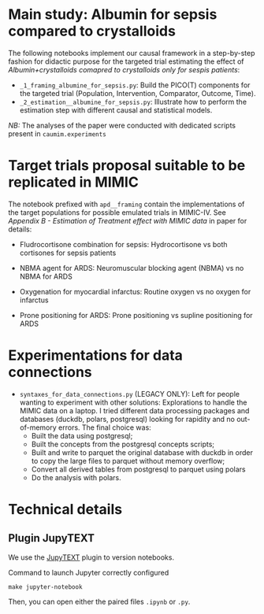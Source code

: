 
# Main study: Albumin for sepsis compared to crystalloids

The following notebooks implement our causal framework in a step-by-step fashion for didactic purpose for the targeted trial estimating the effect of *Albumin+crystalloids comapred to crystalloids only for sespis patients*:

- `_1_framing_albumine_for_sepsis.py`: Build the PICO(T) components for the targeted trial (Population, Intervention, Comparator, Outcome, Time).
- `_2_estimation__albumine_for_sepsis.py`: Illustrate how to perform the estimation step with different causal and statistical models.

*NB:* The analyses of the paper were conducted with dedicated scripts present in `caumim.experiments`

# Target trials proposal suitable to be replicated in MIMIC

The notebook prefixed with `apd__framing` contain the implementations of the target populations for possible emulated trials in MIMIC-IV. See *Appendix B - Estimation of Treatment effect with MIMIC data* in paper for details: 
 
 - Fludrocortisone combination for sepsis: Hydrocortisone vs both cortisones for sepsis patients

 - NBMA agent for ARDS: Neuromuscular blocking agent (NBMA) vs no NBMA for ARDS

 - Oxygenation for myocardial infarctus: Routine oxygen vs no oxygen for infarctus

 - Prone positioning for ARDS: Prone positioning vs supline positioning for ARDS


# Experimentations for data connections

- `syntaxes_for_data_connections.py` (LEGACY ONLY): Left for people wanting to experiment with other solutions: Explorations to handle the MIMIC data on a laptop. I tried different data processing packages and databases (duckdb, polars, postgresql) looking for rapidity and no out-of-memory errors. The final choice was: 
    - Built the data using postgresql;
    - Built the concepts from the postgresql concepts scripts;
    - Built and write to parquet the original database with duckdb in order to copy the large files to parquet without memory overflow;
    - Convert all derived tables from postgresql to parquet using polars
    - Do the analysis with polars.

# Technical details

## Plugin JupyTEXT

We use the [JupyTEXT](https://github.com/mwouts/jupytext) plugin to version notebooks.

Command to launch Jupyter correctly configured
```
make jupyter-notebook
```

Then, you can open either the paired files `.ipynb` or `.py`.
